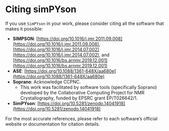 # Citing simPYson

If you use `SimPYson` in your work, please consider citing all the software that makes it possible:

- **SIMPSON**: [https://doi.org/10.1016/j.jmr.2011.09.008](https://doi.org/10.1016/j.jmr.2011.09.008), [https://doi.org/10.1016/j.jmr.2014.07.002](https://doi.org/10.1016/j.jmr.2014.07.002), and [https://doi.org/10.1016/bs.arnmr.2019.12.001](https://doi.org/10.1016/bs.arnmr.2019.12.001)
- **ASE**: [https://doi.org/10.1088/1361-648X/aa680e](https://doi.org/10.1088/1361-648X/aa680e)
- **Soprano**: Acknowledge CCPNC.
    - This work was facilitated by software tools (specifically Soprano) developed by the Collaborative Computing Project for NMR Crystallography, funded by EPSRC grant EP/T026642/1.
- **SimPYson**: [https://doi.org/10.5281/zenodo.14041918](https://doi.org/10.5281/zenodo.14041918)

For the most accurate references, please refer to each software’s official website or documentation for citation details.